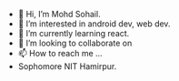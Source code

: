 - 👋 Hi, I’m Mohd Sohail.
- 👀 I’m interested in android dev, web dev.
- 🌱 I’m currently learning react.
- 💞️ I’m looking to collaborate on 
- 📫 How to reach me ...
- Sophomore NIT Hamirpur.

<!---
sohail2000/sohail2000 is a ✨ special ✨ repository because its `README.md` (this file) appears on your GitHub profile.
You can click the Preview link to take a look at your changes.
--->
